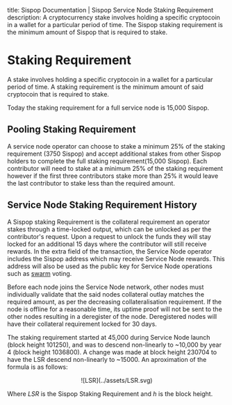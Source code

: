 title: Sispop Documentation | Sispop Service Node Staking Requirement 
description: A cryptocurrency stake involves holding a specific cryptocoin in a wallet for a particular period of time. The Sispop staking requirement is the minimum amount of Sispop that is required to stake. 

# Staking Requirement

A stake involves holding a specific cryptocoin in a wallet for a particular period of time. A staking requirement is the minimum amount of said cryptocoin that is required to stake.

Today the staking requirement for a full service node is 15,000 Sispop. 

## Pooling Staking Requirement

A service node operator can choose to stake a minimum 25% of the staking requirement (3750 Sispop) and accept additional stakes from other Sispop holders to complete the full staking requirement(15,000 Sispop). Each contributor will need to stake at a minimum 25% of the staking requirement however if the first three contributors stake more than 25% it would leave the last contributor to stake less than the required amount. 

## Service Node Staking Requirement History
A Sispop staking Requirement is the collateral requirement an operator stakes through a time-locked output, which can be unlocked as per the contributor's request. Upon a request to unlock the funds they will stay locked for an additional 15 days where the contributor will still receive rewards. In the extra field of the transaction, the Service Node operator includes the Sispop address which may receive Service Node rewards. This address will also be used as the public key for Service Node operations such as [swarm](../Advanced/SwarmFlagging.md) voting.

Before each node joins the Service Node network, other nodes must individually validate that the said nodes collateral outlay matches the required amount, as per the decreasing collateralisation requirement. If the node is offline for a reasonable time, its uptime proof will not be sent to the other nodes resulting in a deregister of the node. Deregistered nodes will have their collateral requirement locked for 30 days.

The staking requirement started at 45,000 during Service Node launch (block height 101250), and was to descend non-linearly to ~10,000 by year 4 (block height 1036800). A change was made at block height 230704 to have the LSR descend non-linearly to ~15000. An aproximation of the formula is as follows:
<center>![LSR](../assets/LSR.svg)</center>

Where *LSR* is the Sispop Staking Requirement and *h* is the block height.